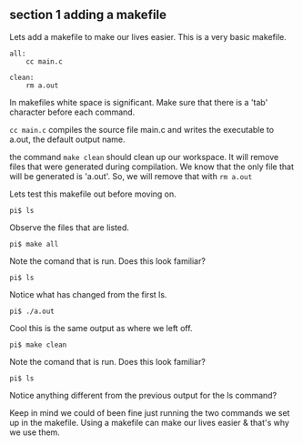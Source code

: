 
## section 1 adding a makefile
Lets add a makefile to make our lives easier.
This is a very basic makefile.
```
all:
    cc main.c

clean:
    rm a.out
```
In makefiles white space is significant. Make sure that there is a 'tab' character before each command.

`cc main.c` compiles the source file main.c and writes the executable to a.out, the default output name.

the command `make clean` should clean up our workspace. It will remove files that were generated during compilation.
We know that the only file that will be generated is 'a.out'. So, we will remove that with `rm a.out`


Lets test this makefile out before moving on.
```
pi$ ls
```
Observe the files that are listed.
```
pi$ make all
```
Note the comand that is run. Does this look familiar?
```
pi$ ls
```
Notice what has changed from the first ls.

```
pi$ ./a.out
```
Cool this is the same output as where we left off.
```
pi$ make clean
```
Note the comand that is run. Does this look familiar?
```
pi$ ls
```
Notice anything different from the previous output for the ls command?


Keep in mind we could of been fine just running the two commands we set up in the makefile.
Using a makefile can make our lives easier & that's why we use them.

